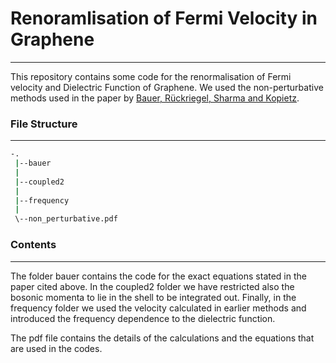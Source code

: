 # Renoramlisation of Fermi Velocity in Graphene
---
This repository contains some code for the renormalisation of Fermi
velocity and Dielectric Function of Graphene. We used the
non-perturbative methods used in the paper by [Bauer, Rückriegel, Sharma and
Kopietz](http://dx.doi.org/10.1103/PhysRevB.92.121409). 

### File Structure
---

```bash
-.
 |--bauer
 |
 |--coupled2
 |
 |--frequency
 |
 \--non_perturbative.pdf
```

### Contents
---
The folder bauer contains the code for the exact equations stated in
the paper cited above. In the coupled2 folder we have restricted also
the bosonic momenta to lie in the shell to be integrated out. Finally,
in the frequency folder we used the velocity calculated in earlier
methods and introduced the frequency dependence to the dielectric
function.

The pdf file contains the details of the calculations and the
equations that are used in the codes.
